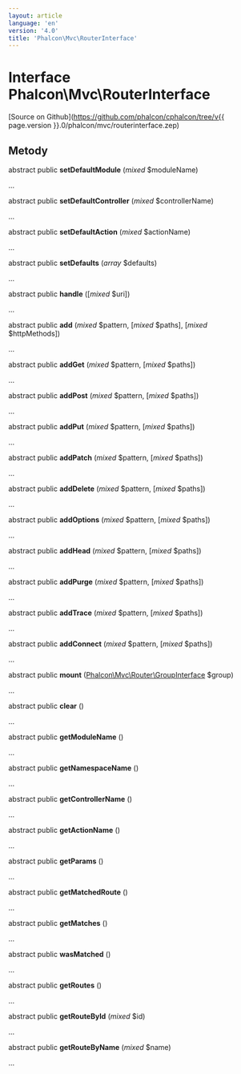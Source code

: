 ```yaml
---
layout: article
language: 'en'
version: '4.0'
title: 'Phalcon\Mvc\RouterInterface'
---
```

# Interface **Phalcon\Mvc\RouterInterface**

[Source on Github](https://github.com/phalcon/cphalcon/tree/v{{ page.version }}.0/phalcon/mvc/routerinterface.zep)

## Metody

abstract public **setDefaultModule** (*mixed* $moduleName)

...

abstract public **setDefaultController** (*mixed* $controllerName)

...

abstract public **setDefaultAction** (*mixed* $actionName)

...

abstract public **setDefaults** (*array* $defaults)

...

abstract public **handle** ([*mixed* $uri])

...

abstract public **add** (*mixed* $pattern, [*mixed* $paths], [*mixed* $httpMethods])

...

abstract public **addGet** (*mixed* $pattern, [*mixed* $paths])

...

abstract public **addPost** (*mixed* $pattern, [*mixed* $paths])

...

abstract public **addPut** (*mixed* $pattern, [*mixed* $paths])

...

abstract public **addPatch** (*mixed* $pattern, [*mixed* $paths])

...

abstract public **addDelete** (*mixed* $pattern, [*mixed* $paths])

...

abstract public **addOptions** (*mixed* $pattern, [*mixed* $paths])

...

abstract public **addHead** (*mixed* $pattern, [*mixed* $paths])

...

abstract public **addPurge** (*mixed* $pattern, [*mixed* $paths])

...

abstract public **addTrace** (*mixed* $pattern, [*mixed* $paths])

...

abstract public **addConnect** (*mixed* $pattern, [*mixed* $paths])

...

abstract public **mount** ([Phalcon\Mvc\Router\GroupInterface](Phalcon_Mvc_Router_GroupInterface) $group)

...

abstract public **clear** ()

...

abstract public **getModuleName** ()

...

abstract public **getNamespaceName** ()

...

abstract public **getControllerName** ()

...

abstract public **getActionName** ()

...

abstract public **getParams** ()

...

abstract public **getMatchedRoute** ()

...

abstract public **getMatches** ()

...

abstract public **wasMatched** ()

...

abstract public **getRoutes** ()

...

abstract public **getRouteById** (*mixed* $id)

...

abstract public **getRouteByName** (*mixed* $name)

...